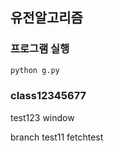 ## 유전알고리즘

### 프로그램 실행
```py
python g.py
```

### class12345677
test123
window

branch test11
fetchtest

